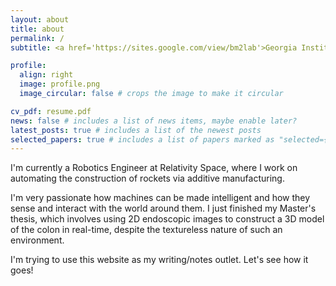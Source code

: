 ```yaml
---
layout: about
title: about
permalink: /
subtitle: <a href='https://sites.google.com/view/bm2lab'>Georgia Institute of Technology - Biomedical Mechatronics Lab</a>.

profile:
  align: right
  image: profile.png
  image_circular: false # crops the image to make it circular

cv_pdf: resume.pdf
news: false # includes a list of news items, maybe enable later?
latest_posts: true # includes a list of the newest posts
selected_papers: true # includes a list of papers marked as "selected={true}"
---
```


I'm currently a Robotics Engineer at Relativity Space, where I work on automating the construction of rockets via additive manufacturing.

I'm very passionate how machines can be made intelligent and how they sense and interact with the world around them. I just finished my Master's thesis, which involves using 2D endoscopic images to construct a 3D model of the colon in real-time, despite the textureless nature of such an environment.

I'm trying to use this website as my writing/notes outlet. Let's see how it goes!
